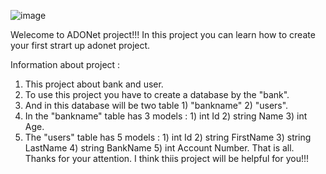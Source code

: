 ![image](https://github.com/bekzod28072009/Bank/assets/142194644/8c25da90-958c-403b-93ae-c968056d3cd3)

Welecome to ADONet project!!!
In this project you can learn how to create your first strart up adonet project.

Information about project : 

1) This project about bank and user.
2) To use this project you have to create a database by the "bank".
3) And in this database will be two table 1) "bankname" 2) "users".
4) In the "bankname" table has 3 models : 1) int Id 2) string Name 3) int Age.
5) The "users" table has 5 models : 1) int Id 2) string FirstName 3) string LastName 4) string BankName 5) int Account Number.
That is all.
Thanks for your attention.
I think thiis project will be helpful for you!!!
